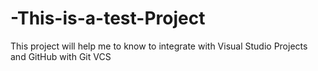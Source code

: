 # -This-is-a-test-Project
This project will help me to know to integrate with Visual Studio Projects and GitHub with Git VCS
